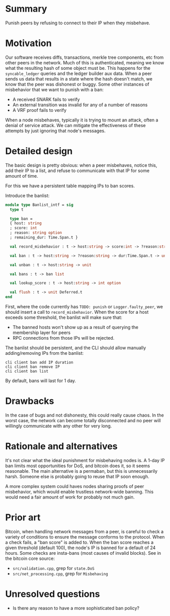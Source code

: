 # Summary
[summary]: #summary

Punish peers by refusing to connect to their IP when they misbehave.

# Motivation
[motivation]: #motivation

Our software receives diffs, transactions, merkle tree components, etc from
other peers in the network. Much of this is authenticated, meaning we know what
the resulting hash of some object must be. This happens for the `syncable_ledger`
queries and the ledger builder aux data. When a peer sends us data that
results in a state where the hash doesn't match, we know that the peer was
dishonest or buggy. Some other instances of misbehavior that we want to punish
with a ban:

- A received SNARK fails to verify
- An external transition was invalid for any of a number of reasons
- A VRF proof fails to verify

When a node misbehaves, typically it is trying to mount an attack, often a
denial of service attack. We can mitigate the effectiveness of these attempts
by just ignoring that node's messages.

# Detailed design
[detailed-design]: #detailed-design

The basic design is pretty obvious: when a peer misbehaves, notice this, add
their IP to a list, and refuse to communicate with that IP for some amount of
time.

For this we have a persistent table mapping IPs to ban scores.

Introduce the banlist:

```ocaml
module type Banlist_intf = sig
  type t

  type ban =
  { host: string
  ; score: int
  ; reason: string option
  ; remaining_dur: Time.Span.t }

  val record_misbehavior : t -> host:string -> score:int -> ?reason:string -> unit

  val ban : t -> host:string -> ?reason:string -> dur:Time.Span.t -> unit

  val unban : t -> host:string -> unit

  val bans : t -> ban list

  val lookup_score : t -> host:string -> int option

  val flush : t -> unit Deferred.t
end
```

First, where the code currently has `TODO: punish` or `Logger.faulty_peer`, we
should insert a call to `record_misbehavior`. When the score for a host exceeds
some threshold, the banlist will make sure that:

- The banned hosts won't show up as a result of querying the membership layer
  for peers
- RPC connections from those IPs will be rejected.

The banlist should be persistent, and the CLI should allow manually
adding/removing IPs from the banlist:

```
cli client ban add IP duration
cli client ban remove IP
cli client ban list
```

By default, bans will last for 1 day.

# Drawbacks
[drawbacks]: #drawbacks

In the case of bugs and not dishonesty, this could really cause chaos. In the
worst case, the network can become totally disconnected and no peer will
willingly communicate with any other for very long.

# Rationale and alternatives
[rationale-and-alternatives]: #rationale-and-alternatives

It's not clear what the ideal punishment for misbehaving nodes is. A 1-day IP
ban limits most opportunities for DoS, and bitcoin does it, so it seems
reasonable. The main alternative is a permaban, but this is unnecessarily harsh.
Someone else is probably going to reuse that IP soon enough.

A more complex system could haves nodes sharing proofs of peer misbehavior,
which would enable trustless network-wide banning. This would need a fair
amount of work for probably not much gain.

# Prior art
[prior-art]: #prior-art

Bitcoin, when handling network messages from a peer, is careful to check a variety of
conditions to ensure the message conforms to the protocol. When a check fails,
a "ban score" is added to. When the ban score reaches a given threshold (default
100), the node's IP is banned for a default of 24 hours. Some checks are
insta-bans (most causes of invalid blocks). See in the bitcoin core source:

- `src/validation.cpp`, grep for `state.DoS`
- `src/net_processing.cpp`, grep for `Misbehaving`

# Unresolved questions
[unresolved-questions]: #unresolved-questions

- Is there any reason to have a more sophisticated ban policy?
